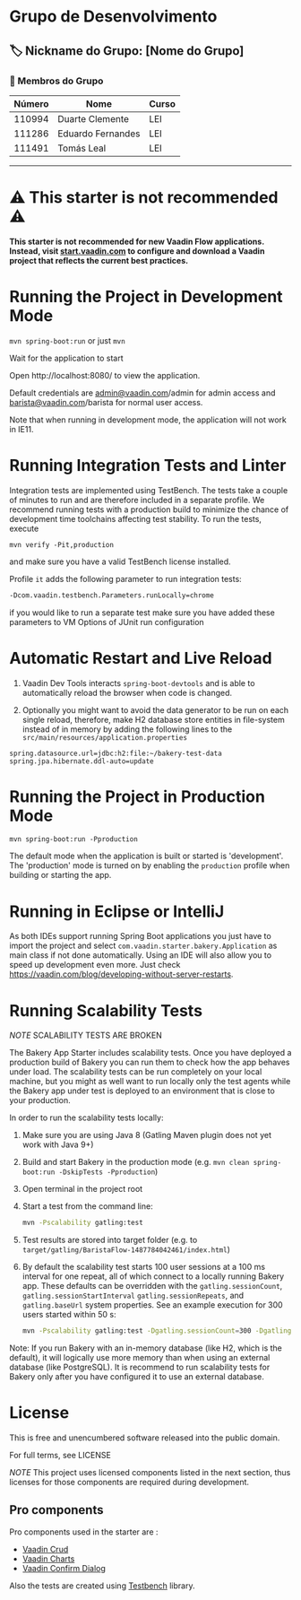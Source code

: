 # Grupo de Desenvolvimento

## 🏷️ Nickname do Grupo: [Nome do Grupo]

### 👥 Membros do Grupo

| Número |       Nome       | Curso |
|--------|------------------|-------|
| 110994 | Duarte Clemente  |  LEI  |
| 111286 | Eduardo Fernandes|  LEI  |
| 111491 | Tomás Leal       |  LEI  |

---

# ⚠️ This starter is not recommended ⚠️

**This starter is not recommended for new Vaadin Flow applications. Instead, visit [start.vaadin.com](https://start.vaadin.com/) to configure and download a Vaadin project that reflects the current best practices.**


# Running the Project in Development Mode

`mvn spring-boot:run` or just `mvn`

Wait for the application to start

Open http://localhost:8080/ to view the application.

Default credentials are admin@vaadin.com/admin for admin access and
barista@vaadin.com/barista for normal user access.

Note that when running in development mode, the application will not work in IE11.

# Running Integration Tests and Linter

Integration tests are implemented using TestBench. The tests take a couple of minutes to run and are therefore included in a separate profile. We recommend running tests with a production build to minimize the chance of development time toolchains affecting test stability. To run the tests, execute

`mvn verify -Pit,production`

and make sure you have a valid TestBench license installed.

Profile `it` adds the following parameter to run integration tests:
```sh
-Dcom.vaadin.testbench.Parameters.runLocally=chrome
```

if you would like to run a separate test make sure you have added these parameters to VM Options of JUnit run configuration

# Automatic Restart and Live Reload

1. Vaadin Dev Tools interacts `spring-boot-devtools` and is able to automatically reload the browser when code is changed.

2. Optionally you might want to avoid the data generator to be run on each single reload, therefore, make H2 database store entities in file-system instead of in memory by adding the following lines to the `src/main/resources/application.properties`
```properties
spring.datasource.url=jdbc:h2:file:~/bakery-test-data
spring.jpa.hibernate.ddl-auto=update
```


# Running the Project in Production Mode

`mvn spring-boot:run -Pproduction`

The default mode when the application is built or started is 'development'. The 'production' mode is turned on by enabling the `production` profile when building or starting the app.

# Running in Eclipse or IntelliJ
As both IDEs support running Spring Boot applications you just have to import the project and select `com.vaadin.starter.bakery.Application` as main class if not done automatically. Using an IDE will also allow you to speed up development even more. Just check https://vaadin.com/blog/developing-without-server-restarts.

# Running Scalability Tests

*NOTE* SCALABILITY TESTS ARE BROKEN

The Bakery App Starter includes scalability tests. Once you have deployed a production build of Bakery you can run them to check how the app behaves under load. The scalability tests can be run completely on your local machine, but you might as well want to run locally only the test agents while the Bakery app under test is deployed to an environment that is close to your production.

In order to run the scalability tests locally:

1. Make sure you are using Java 8 (Gatling Maven plugin does not yet work with Java 9+)

1. Build and start Bakery in the production mode (e.g. ```mvn clean spring-boot:run -DskipTests -Pproduction```)

1. Open terminal in the project root

1. Start a test from the command line:

    ```sh
    mvn -Pscalability gatling:test
    ```

1. Test results are stored into target folder (e.g. to ```target/gatling/BaristaFlow-1487784042461/index.html```)

1. By default the scalability test starts 100 user sessions at a 100 ms interval for one repeat, all of which connect to a locally running Bakery app. These defaults can be overridden with the `gatling.sessionCount`, `gatling.sessionStartInterval` `gatling.sessionRepeats`, and `gatling.baseUrl` system properties. See an example execution for 300 users started within 50 s:

    ```sh
    mvn -Pscalability gatling:test -Dgatling.sessionCount=300 -Dgatling.sessionStartInterval=50
    ```

Note: If you run Bakery with an in-memory database (like H2, which is the default), it will logically use more memory than when using an external database (like PostgreSQL). It is recommend to run scalability tests for Bakery only after you have configured it to use an external database.

# License
This is free and unencumbered software released into the public domain.

For full terms, see LICENSE

*NOTE* This project uses licensed components listed in the next section, thus licenses for those components are required during development.

## Pro components
Pro components used in the starter are :
 - [Vaadin Crud](https://vaadin.com/components/vaadin-crud)
 - [Vaadin Charts](https://vaadin.com/components/vaadin-charts)
 - [Vaadin Confirm Dialog](https://vaadin.com/components/vaadin-confirm-dialog) 

 Also the tests are created using [Testbench](https://vaadin.com/testbench) library.
